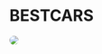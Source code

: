 # BESTCARS
<img src="https://res.cloudinary.com/bestcar-bg/image/upload/v1637093308/Deniz%20Memduev/store_ii4wp3.png" style="border-radius:10px" />
